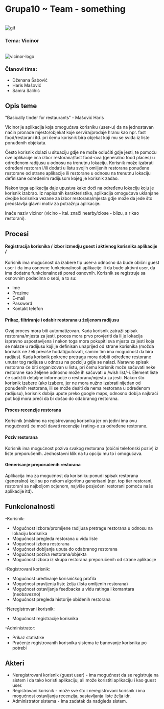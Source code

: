 ﻿# Grupa10 ~ Team - something

\
![gif](https://media.giphy.com/media/l41YzQX6Zf3YgT4Ri/giphy.gif)


### Tema: Vicinor
\
![vicinor-logo](https://user-images.githubusercontent.com/37186899/37522627-c259062e-2924-11e8-9f06-1c6eb6394c94.png)

### Članovi tima:
- Dženana Šabović
- Haris Mašović 
- Samra Salihić

## Opis teme

"Basically tinder for restaurants" - Mašović Haris

Vicinor je aplikacija koja omogućava korisniku (user-u) da na jednostavan način pronađe mjesto/objekat koje servira/prodaje hranu kao npr. fast food/restorani itd. pri čemu korisnik bira objekat koji mu se sviđa iz liste ponuđenih objekata.

Često korisnik dolazi u situaciju gdje ne može odlučiti gdje jesti, te pomoću ove aplikacije ima izbor restorana/fast food-ova (generalno food places) u određenom radijusu u odnosu na trenutnu lokaciju. Korisnik može izabrati određeni restoran i/ili dodati u listu svojih omiljenih restorana ponuđene restorane od strane aplikacije ili restorane u odnosu na trenutnu lokaciju definisane određenim radijusom kojeg je korisnik zadao. 

Nakon toga aplikacija daje upustva kako doći na određenu lokaciju koju je korisnik izabrao. Iz napisanih karakteristika, aplikacija omogućava uklanjane dvojbe korisnika vezane za izbor restorana/mjesta gdje može da jede što predstavlja glavni motiv za potražnju aplikacije.

Inače naziv vicinor (vicino - ital. znači nearby/close - blizu, a r kao restorani).

## Procesi

#### Registracija korisnika / izbor izmedju guest i aktivnog korisnika aplikacije /
Korisnik ima mogućnost da izabere tip user-a odnosno da bude obični guest user i da ima osnovne funkcionalnosti aplikacije ili da bude aktivni user, da ima dodatne funkcionalnosti pored osnovnih. 
Korisnik se registruje sa osnovnim podacima o sebi, a to su:
* Ime
* Prezime
* E-mail
* Password
* Kontakt telefon

#### Prikaz, filtriranje i odabir restorana u željenom radijusu
Ovaj proces mora biti automatizovan. Kada korisnik zatraži spisak restorana/mjesta za jesti, proces mora prvo provjeriti da li je lokacija ispravno uspostavljena i nakon toga mora pokupiti sva mjesta za jesti koja se nalaze u radijusu koji je definisan unaprijed od strane korisnika (možda korisnik ne želi previše hodati/putovati, samim tim ima mogućnost da bira radjius).
Kada korisnik pokrene pretragu mora dobiti određene restorane unutar tog radijusa u odnosu na poziciju gdje se nalazi. Naravno spisak restorana će biti organizovan u listu, pri čemu korisnik može sačuvati neke restorane kao željene odnosno može ih sačuvati u /wish list/-i. Element liste će sadržiti detaljne informacije o restoranu/mjestu za jesti. Nakon što korisnik izabere (ako izabere, jer ne mora nužno izabrati nijedan od ponuđenih restorana, ili se može desiti da nema restorana u određenom radijusu), korisnik dobija upute preko google maps, odnosno dobija najkraći put koji mora preći da bi došao do odabranog restorana.

#### Proces recenzije restorana
Korisinik (mislimo na registrovanog korisnika jer on jedini ima ovu mogućnost) će moći davati recenzije i rating-e za određene restorane. 

#### Poziv restorana
Korisnik ima mogućnost poziva svakog restorana (obični telefonski poziv) iz liste preporučenih. Jednostavni klik na tu opciju mu to i omogućava.

#### Generisanje preporučenih restorana
Aplikacija ima za mogućnost da korisniku ponudi spisak restorana (generalno) koji su po nekom algoritmu generisani (npr. top tier restorani, restorani sa najboljom ocjenom, najviše posjećeni restorani pomoću naše aplikacije itd).


## Funkcionalnosti

-Korisnik:
* Mogućnost izbora/promijene radijusa pretrage restorana u odnosu na lokaciju korisnika
* Mogućnost pregleda restorana u vidu liste
* Mogućnost izbora restorana
* Mogućnost dobijanja uputa do odabranog restorana
* Mogućnost poziva restorana/objekta
* Mogućnost izbora iz skupa restorana preporučenih od strane aplikacije

-Registrovani korisnik:
* Mogućnost uređivanje korisničkog profila
* Mogućnost pravljenja liste želja (lista omiljenih restorana)
* Mogućnost ostavljanja feedbacka u vidu ratinga i komantara (neobavezno)
* Mogućnost pregleda historije obiđenih restorana

-Neregistrovani korisnik: 
* Mogućnost registracije korisnika

-Administrator:
* Prikaz statistike
* Praćenje registrovanih korisnika sistema te banovanje korisnika po potrebi

## Akteri

- Neregistrovani korisnik (guest user) - ima mogućnost da se registruje na sistem i da tako koristi aplikaciju, ali može koristiti aplikaciju i kao guest user.
- Registrovani korisnik - može sve što i neregistrovani korisnik i ima mogućnost ostavljanja recenzija, sastavljanja liste želja idr. 
- Administrator sistema - Ima zadatak da nadgleda sistem.
